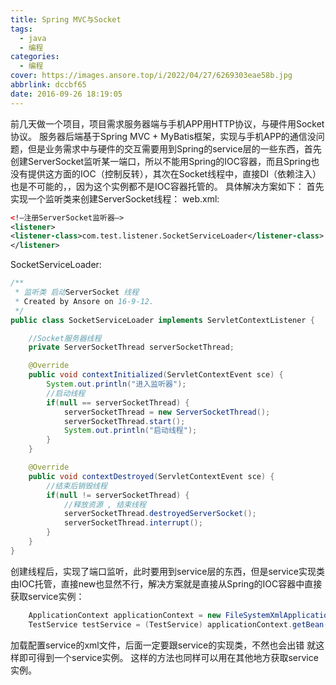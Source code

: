 ```yaml
---
title: Spring MVC与Socket
tags:
  - java
  - 编程
categories:
  - 编程
cover: https://images.ansore.top/i/2022/04/27/6269303eae58b.jpg
abbrlink: dccbf65
date: 2016-09-26 18:19:05
---
```


前几天做一个项目，项目需求服务器端与手机APP用HTTP协议，与硬件用Socket协议。 服务器后端基于Spring MVC + MyBatis框架，实现与手机APP的通信没问题，但是业务需求中与硬件的交互需要用到Spring的service层的一些东西，首先创建ServerSocket监听某一端口，所以不能用Spring的IOC容器，而且Spring也没有提供这方面的IOC（控制反转），其次在Socket线程中，直接DI（依赖注入）也是不可能的，，因为这个实例都不是IOC容器托管的。 具体解决方案如下： 首先实现一个监听类来创建ServerSocket线程： web.xml:

```xml
<!–注册ServerSocket监听器–>
<listener>
<listener-class>com.test.listener.SocketServiceLoader</listener-class>
</listener>
```


SocketServiceLoader:

```java
/**
 * 监听类 启动ServerSocket 线程
 * Created by Ansore on 16-9-12.
 */
public class SocketServiceLoader implements ServletContextListener {

    //Socket服务器线程
    private ServerSocketThread serverSocketThread;

    @Override
    public void contextInitialized(ServletContextEvent sce) {
        System.out.println("进入监听器");
        //启动线程
        if(null == serverSocketThread) {
            serverSocketThread = new ServerSocketThread();
            serverSocketThread.start();
            System.out.println("启动线程");
        }
    }

    @Override
    public void contextDestroyed(ServletContextEvent sce) {
        //结束后销毁线程
        if(null != serverSocketThread) {
            //释放资源 , 结束线程
            serverSocketThread.destroyedServerSocket();
            serverSocketThread.interrupt();
        }
    }
}
```


创建线程后，实现了端口监听，此时要用到service层的东西，但是service实现类由IOC托管，直接new也显然不行，解决方案就是直接从Spring的IOC容器中直接获取service实例：

```java
    ApplicationContext applicationContext = new FileSystemXmlApplicationContext("classpath:spring/spring.xml");
    TestService testService = (TestService) applicationContext.getBean("testServiceImpl");
```


加载配置service的xml文件，后面一定要跟service的实现类，不然也会出错 就这样即可得到一个service实例。 这样的方法也同样可以用在其他地方获取service实例。

